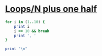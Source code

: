 [1]: https://rosettacode.org/wiki/Loops/N_plus_one_half

# [Loops/N plus one half][1]

```ruby
for i in (1..10) {
    print i
    i == 10 && break
    print ', '
}

print "\n"
```
